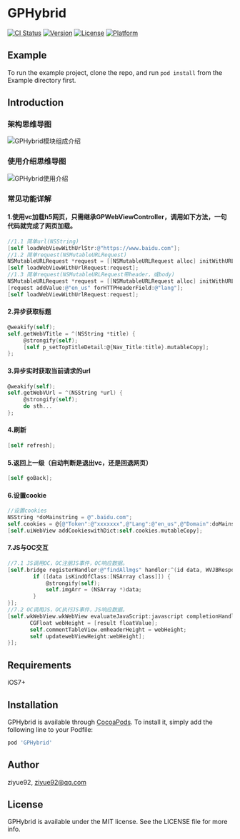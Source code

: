 # GPHybrid

[![CI Status](http://img.shields.io/travis/ziyue92/GPHybrid.svg?style=flat)](https://travis-ci.org/ziyue92/GPHybrid)
[![Version](https://img.shields.io/cocoapods/v/GPHybrid.svg?style=flat)](http://cocoapods.org/pods/GPHybrid)
[![License](https://img.shields.io/cocoapods/l/GPHybrid.svg?style=flat)](http://cocoapods.org/pods/GPHybrid)
[![Platform](https://img.shields.io/cocoapods/p/GPHybrid.svg?style=flat)](http://cocoapods.org/pods/GPHybrid)

## Example

To run the example project, clone the repo, and run `pod install` from the Example directory first.
## Introduction
### 架构思维导图
![GPHybrid模块组成介绍](https://github.com/ziyue92/folder/raw/master/GPHybird模块介绍.png)

### 使用介绍思维导图
![GPHybrid使用介绍](https://github.com/ziyue92/folder/raw/master/GPHybrid使用指南.png)

### 常见功能详解
#### 1.使用vc加载h5网页，只需继承GPWebViewController，调用如下方法，一句代码就完成了网页加载。
```objective-c
//1.1 简单url(NSString)
[self loadWebViewWithUrlStr:@"https://www.baidu.com"];
//1.2 简单request(NSMutableURLRequest)
NSMutableURLRequest *request = [[NSMutableURLRequest alloc] initWithURL:[NSURL URLWithString:@"https://www.baidu.com"]];
[self loadWebViewWithUrlRequest:request];
//1.3 简单request(NSMutableURLRequest带header，或body)
NSMutableURLRequest *request = [[NSMutableURLRequest alloc] initWithURL:[NSURL URLWithString:@"https://www.baidu.com"]];
[request addValue:@"en_us" forHTTPHeaderField:@"lang"];
[self loadWebViewWithUrlRequest:request];
```
#### 2.异步获取标题
```objective-c
@weakify(self);
self.getWebVTitle = ^(NSString *title) {
     @strongify(self);
     [self p_setTopTitleDetail:@{Nav_Title:title}.mutableCopy];
};
```
#### 3.异步实时获取当前请求的url
```objective-c
@weakify(self);
self.getWebVUrl = ^(NSString *url) {
     @strongify(self);
     do sth...
};
```
#### 4.刷新
```objective-c
[self refresh];
```
#### 5.返回上一级（自动判断是退出vc，还是回退网页）
```objective-c
[self goBack];
```
#### 6.设置cookie
```objective-c
//设置cookies
NSString *doMainstring = @".baidu.com";
self.cookies = @{@"Token":@"xxxxxxx",@"Lang":@"en_us",@"Domain":doMainstring,@"source":@"ios"};
[self.uiWebView addCookieswithDict:self.cookies.mutableCopy];
```
#### 7.JS与OC交互
```objective-c
//7.1 JS调用OC，OC注册JS事件，OC响应数据。
[self.bridge registerHandler:@"findAllmgs" handler:^(id data, WVJBResponseCallback responseCallback) {
        if ([data isKindOfClass:[NSArray class]]) {
            @strongify(self);
            self.imgArr = (NSArray *)data;
        }
}];
//7.2 OC调用JS，OC执行JS事件，JS响应数据。
[self.wkWebView.wkWebView evaluateJavaScript:javascript completionHandler:^(id _Nullable result, NSError * _Nullable error) {
       CGFloat webHeight = [result floatValue];
       self.commentTableView.emheaderHeight = webHeight;
       self updatewebViewHeight:webHeight];
}];   
```

## Requirements
iOS7+

## Installation

GPHybrid is available through [CocoaPods](http://cocoapods.org). To install
it, simply add the following line to your Podfile:

```ruby
pod 'GPHybrid'
```

## Author

ziyue92, ziyue92@qq.com

## License

GPHybrid is available under the MIT license. See the LICENSE file for more info.
